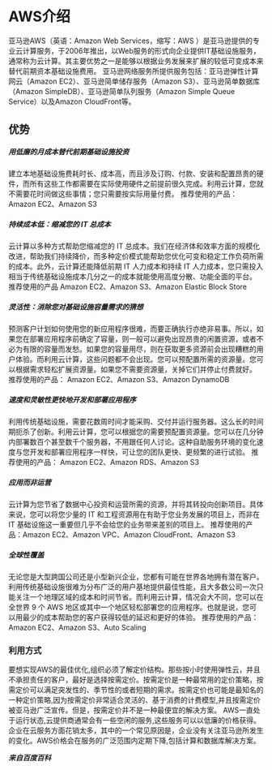 # AWS介绍
亚马逊AWS（英语：Amazon Web Services，缩写：AWS ）是亚马逊提供的专业云计算服务，于2006年推出，以Web服务的形式向企业提供IT基础设施服务，通常称为云计算。其主要优势之一是能够以根据业务发展来扩展的较低可变成本来替代前期资本基础设施费用。
亚马逊网络服务所提供服务包括：亚马逊弹性计算网云（Amazon EC2）、亚马逊简单储存服务（Amazon S3）、亚马逊简单数据库（Amazon SimpleDB）、亚马逊简单队列服务（Amazon Simple Queue Service）以及Amazon CloudFront等。
## 优势
##### 用低廉的月成本替代前期基础设施投资
建立本地基础设施费耗时长、成本高，而且涉及订购、付款、安装和配置昂贵的硬件，而所有这些工作都需要在实际使用硬件之前提前很久完成。利用云计算，您就不需要花时间做这些事情；您只需要按实际用量付费。
推荐使用的产品： Amazon EC2、Amazon S3
##### 持续成本低：缩减您的 IT 总成本
云计算以多种方式帮助您缩减您的 IT 总成本。我们在经济体和效率方面的规模化改进，帮助我们持续降价，而多种定价模式能帮助您优化可变和稳定工作负荷所需的成本。此外，云计算还能降低前期 IT 人力成本和持续 IT 人力成本，您只需投入相当于传统基础设施成本几分之一的成本就能使用高度分散、功能全面的平台。
推荐使用的产品 Amazon EC2、Amazon S3、Amazon Elastic Block Store
##### 灵活性：消除您对基础设施容量需求的猜想
预测客户计划如何使用您的新应用程序很难，而要正确执行亦绝非易事。所以，如果您在部署应用程序前确定了容量，则一般可以避免出现昂贵的闲置资源，或者不必为有限的容量而发愁。如果您的容量用尽，则在获取更多资源前会出现糟糕的用户体验。而利用云计算，这些问题都不会出现。您可以预配置所需的资源量。您可以根据需求轻松扩展资源量。如果您不需要资源量，关掉它们并停止付费就好。
推荐使用的产品： Amazon EC2、Amazon S3、Amazon DynamoDB
##### 速度和灵敏性更快地开发和部署应用程序
利用传统基础设施，需要花数周时间才能采购、交付并运行服务器。这么长的时间期扼杀了创新。利用云计算，您可以根据您的需要预配置资源量。您可以在几分钟内部署数百个甚至数千个服务器，不用跟任何人讨论。这种自助服务环境的变化速度与您开发和部署应用程序一样快，可让您的团队更快、更频繁的进行试验。
推荐使用的产品： Amazon EC2、Amazon RDS、Amazon S3
##### 应用而非运营
云计算为您节省了数据中心投资和运营所需的资源，并将其转投向创新项目。具体来说，您可以将您少量的 IT 和工程资源用在有助于您业务发展的项目上，而非在 IT 基础设施这一重要但几乎不会给您的业务带来差别的项目上。
推荐使用的产品：Amazon EC2、Amazon VPC、Amazon CloudFront、Amazon S3
##### 全球性覆盖
无论您是大型跨国公司还是小型新兴企业，您都有可能在世界各地拥有潜在客户。利用传统基础设施很难为分布广泛的用户基地提供最佳性能，且大多数公司一次只能关注一个地理区域的成本和时间节省。而利用云计算，情况会大不同，您可以在全世界 9 个 AWS 地区或其中一个地区轻松部署您的应用程序。也就是说，您可以用最少的成本帮助您的客户获得较低的延迟和更好的体验。
推荐使用的产品：Amazon EC2、Amazon S3、Auto Scaling
### 利用方式
要想实现AWS的最佳优化,组织必须了解定价结构。那些按小时使用弹性云，并且不承担责任的客户，最好是选择按需定价。按需定价是一种最常用的定价策略，按需定价可以满足突发性的、季节性的或者短期的需求。按需定价也可能是最知名的一种定价策略,因为按需定价非常适合灵活的、基于消费的计费模型,并且按需定价被亚马逊广泛宣传。但是，按需定价并不是一种最便宜的解决方案。
AWS一直处于运行状态,云提供商通常会有一些空闲的服务,这些服务可以以低廉的价格获得。
企业在云服务方面花销太多，其中的一个常见原因是，企业没有关注亚马逊所发生的变化。AWS价格会在服务的广泛范围内定期下降,包括计算和数据库解决方案。

***来自百度百科***